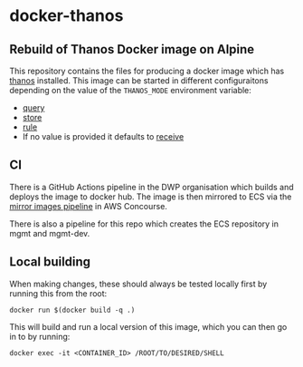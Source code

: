 # docker-thanos

## Rebuild of Thanos Docker image on Alpine

This repository contains the files for producing a docker image which has [thanos](https://github.com/thanos-io/thanos/blob/main/README.md) installed.
This image can be started in different configuraitons depending on the value of the `THANOS_MODE` environment variable:

* [query](https://thanos.io/v0.5/components/query/)
* [store](https://thanos.io/v0.5/components/store/)
* [rule](https://thanos.io/v0.2/components/rule/)
* If no value is provided it defaults to [receive](https://thanos.io/tip/components/receive.md/)

## CI

There is a GitHub Actions pipeline in the DWP organisation which builds and deploys the image to docker hub. The image is then mirrored to ECS via the [mirror images pipeline](https://ci.dataworks.dwp.gov.uk/teams/dataworks/pipelines/mirror-docker-images) in AWS Concourse.

There is also a pipeline for this repo which creates the ECS repository in mgmt and mgmt-dev.

## Local building

When making changes, these should always be tested locally first by running this from the root:

`docker run $(docker build -q .)`

This will build and run a local version of this image, which you can then go in to by running:

`docker exec -it <CONTAINER_ID> /ROOT/TO/DESIRED/SHELL`
